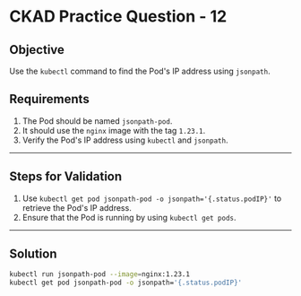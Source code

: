 # CKAD Practice Question - 12

## Objective

Use the `kubectl` command to find the Pod's IP address using `jsonpath`.

## Requirements

1. The Pod should be named `jsonpath-pod`.
2. It should use the `nginx` image with the tag `1.23.1`.
3. Verify the Pod's IP address using `kubectl` and `jsonpath`.

---

## Steps for Validation

1. Use `kubectl get pod jsonpath-pod -o jsonpath='{.status.podIP}'` to retrieve the Pod's IP address.
2. Ensure that the Pod is running by using `kubectl get pods`.

---

## Solution

```bash
kubectl run jsonpath-pod --image=nginx:1.23.1
kubectl get pod jsonpath-pod -o jsonpath='{.status.podIP}'
```
